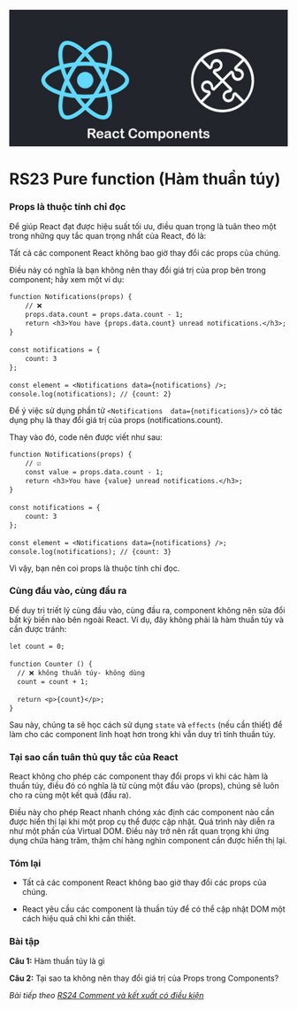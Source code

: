 ![Create-HTML-1](images/components.jpg) 

# RS23 Pure function (Hàm thuần túy)

### Props là thuộc tính chỉ đọc

Để giúp React đạt được hiệu suất tối ưu, điều quan trọng là tuân theo một trong những quy tắc quan trọng nhất của React, đó là:

Tất cả các component React không bao giờ thay đổi các props của chúng.

Điều này có nghĩa là bạn không nên thay đổi giá trị của prop bên trong component; hãy xem một ví dụ:

```
function Notifications(props) {
    // ❌ 
    props.data.count = props.data.count - 1;
    return <h3>You have {props.data.count} unread notifications.</h3>;
}

const notifications = {
    count: 3
};

const element = <Notifications data={notifications} />;
console.log(notifications); // {count: 2}
```

Để ý việc sử dụng phần tử `<Notifications  data={notifications}/>` có tác dụng phụ là thay đổi giá trị của props (notifications.count).

Thay vào đó, code nên được viết như sau:

```
function Notifications(props) {
    // ☑️ 
    const value = props.data.count - 1;
    return <h3>You have {value} unread notifications.</h3>;
}

const notifications = {
    count: 3
};

const element = <Notifications data={notifications} />;
console.log(notifications); // {count: 3}
```

Vì vậy, bạn nên coi props là thuộc tính chỉ đọc.

### Cùng đầu vào, cùng đầu ra

Để duy trì triết lý cùng đầu vào, cùng đầu ra, component không nên sửa đổi bất kỳ biến nào bên ngoài React. Ví dụ, đây không phải là hàm thuần túy và cần được tránh:

```
let count = 0;

function Counter () {
  // ❌ không thuần túy- không dùng
  count = count + 1;

  return <p>{count}</p>;
}
```

Sau này, chúng ta sẽ học cách sử dụng `state` và `effects` (nếu cần thiết) để làm cho các component linh hoạt hơn trong khi vẫn duy trì tính thuần túy.

### Tại sao cần tuân thủ quy tắc của React

React không cho phép các component thay đổi props vì khi các hàm là thuần túy, điều đó có nghĩa là từ cùng một đầu vào (props), chúng sẽ luôn cho ra cùng một kết quả (đầu ra).

Điều này cho phép React nhanh chóng xác định các component nào cần được hiển thị lại khi một prop cụ thể được cập nhật. Quá trình này diễn ra như một phần của Virtual DOM. Điều này trở nên rất quan trọng khi ứng dụng chứa hàng trăm, thậm chí hàng nghìn component cần được hiển thị lại.

### Tóm lại

- Tất cả các component React không bao giờ thay đổi các props của chúng.

- React yêu cầu các component là thuần túy để có thể cập nhật DOM một cách hiệu quả chỉ khi cần thiết.

### Bài tập

**Câu 1:** Hàm thuần túy là gì 

**Câu 2:** Tại sao ta không nên thay đổi giá trị của Props trong Components?

*Bài tiếp theo [RS24 Comment và kết xuất có điều kiện](/lesson/session/session_024_jsx_comment.md)*
